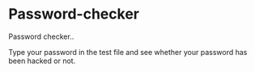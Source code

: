 # Password-checker
Password checker..

Type your password in the test file and see whether your password has been hacked or not.

